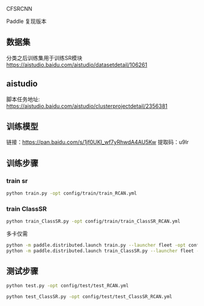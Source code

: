 CFSRCNN

Paddle 复现版本

## 数据集

分类之后训练集用于训练SR模块
https://aistudio.baidu.com/aistudio/datasetdetail/106261
## aistudio
脚本任务地址: https://aistudio.baidu.com/aistudio/clusterprojectdetail/2356381
## 训练模型
链接：https://pan.baidu.com/s/1jf0UKI_wf7yRhwdA4AU5Kw 
提取码：u9lr
## 训练步骤
### train sr
```bash
python train.py -opt config/train/train_RCAN.yml
```
### train ClassSR
```bash
python train_ClassSR.py -opt config/train/train_ClassSR_RCAN.yml
```
多卡仅需
```bash
python -m paddle.distributed.launch train.py --launcher fleet -opt config_file_path
python -m paddle.distributed.launch train_ClassSR.py --launcher fleet -opt config_file_path
```
## 测试步骤
```bash
python test.py -opt config/test/test_RCAN.yml
```
```bash
python test_ClassSR.py -opt config/test/test_ClassSR_RCAN.yml
```
